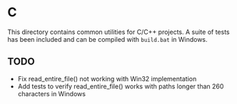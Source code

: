 # C
This directory contains common utilities for C/C++ projects. A suite of tests has been included and can be compiled with `build.bat` in Windows.

## TODO
- Fix read_entire_file() not working with Win32 implementation
- Add tests to verify read_entire_file() works with paths longer than 260 characters in Windows
